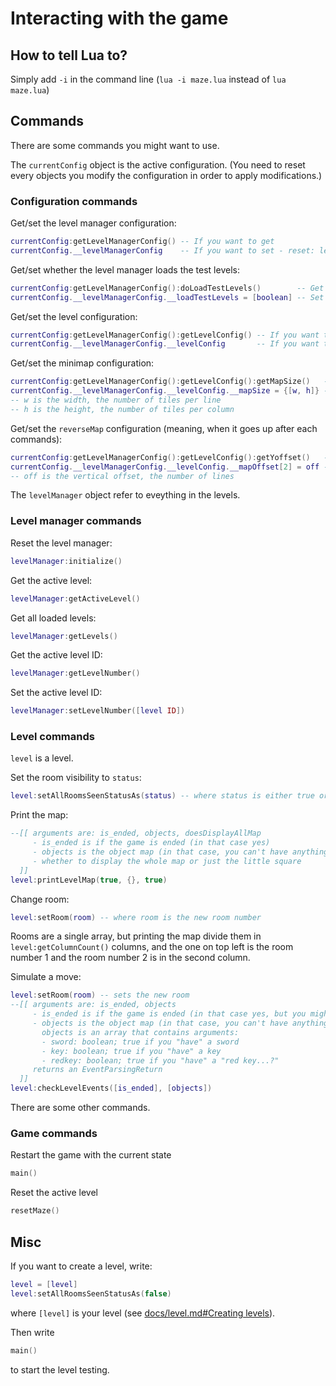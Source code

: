 # Interacting with the game

## How to tell Lua to?
Simply add `-i` in the command line (`lua -i maze.lua` instead of `lua maze.lua`)

## Commands
There are some commands you might want to use.

The `currentConfig` object is the active configuration. (You need to reset every objects you modify the configuration in order to apply modifications.)
### Configuration commands
Get/set the level manager configuration:
```lua
currentConfig:getLevelManagerConfig() -- If you want to get
currentConfig.__levelManagerConfig    -- If you want to set - reset: levelManager
```

Get/set whether the level manager loads the test levels:
```lua
currentConfig:getLevelManagerConfig():doLoadTestLevels()        -- Get
currentConfig.__levelManagerConfig.__loadTestLevels = [boolean] -- Set - reset: levelManager
```

Get/set the level configuration:
```lua
currentConfig:getLevelManagerConfig():getLevelConfig() -- If you want to get
currentConfig.__levelManagerConfig.__levelConfig       -- If you want to set - reset: levelManager
```

Get/set the minimap configuration:
```lua
currentConfig:getLevelManagerConfig():getLevelConfig():getMapSize()   -- If you want to get
currentConfig.__levelManagerConfig.__levelConfig.__mapSize = {[w, h]} -- If you want to set - reset: levelManager
-- w is the width, the number of tiles per line
-- h is the height, the number of tiles per column
```

Get/set the `reverseMap` configuration (meaning, when it goes up after each commands):
```lua
currentConfig:getLevelManagerConfig():getLevelConfig():getYoffset()   -- If you want to get
currentConfig.__levelManagerConfig.__levelConfig.__mapOffset[2] = off -- If you want to set - reset: levelManager
-- off is the vertical offset, the number of lines
```


The `levelManager` object refer to eveything in the levels.
### Level manager commands
Reset the level manager:
```lua
levelManager:initialize()
```

Get the active level:
```lua
levelManager:getActiveLevel()
```

Get all loaded levels:
```lua
levelManager:getLevels()
```

Get the active level ID:
```lua
levelManager:getLevelNumber()
```

Set the active level ID:
```lua
levelManager:setLevelNumber([level ID])
```

### Level commands
`level` is a level.

Set the room visibility to `status`:
```lua
level:setAllRoomsSeenStatusAs(status) -- where status is either true or false
```

Print the map:
```lua
--[[ arguments are: is_ended, objects, doesDisplayAllMap
	 - is_ended is if the game is ended (in that case yes)
	 - objects is the object map (in that case, you can't have anything)
	 - whether to display the whole map or just the little square
  ]]
level:printLevelMap(true, {}, true)
```

Change room:
```lua
level:setRoom(room) -- where room is the new room number
```
Rooms are a single array, but printing the map divide them in `level:getColumnCount()` columns, and the one on top left is the room number 1 and the room number 2 is in the second column.

Simulate a move:
```lua
level:setRoom(room) -- sets the new room
--[[ arguments are: is_ended, objects
	 - is_ended is if the game is ended (in that case yes, but you might want to say no)
	 - objects is the object map (in that case, you can't have anything)
	   objects is an array that contains arguments:
	   - sword: boolean; true if you "have" a sword
	   - key: boolean; true if you "have" a key
	   - redkey: boolean; true if you "have" a "red key...?"
	 returns an EventParsingReturn
  ]]
level:checkLevelEvents([is_ended], [objects])
```


There are some other commands.
### Game commands
Restart the game with the current state
```lua
main()
```

Reset the active level
```lua
resetMaze()
```

## Misc
If you want to create a level, write:
```lua
level = [level]
level:setAllRoomsSeenStatusAs(false)
```
where `[level]` is your level (see [docs/level.md#Creating levels](/docs/level.md#creating-levels)).

Then write
```lua
main()
```
to start the level testing.
